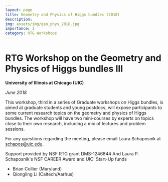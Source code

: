 ```yaml
---
layout: page
title: Geometry and Physics of Higgs bundles (2018)
description: 
img: assets/img/geo_phys_2018.jpg
importance: 1
category: RTG Workshops
---
```


# RTG Workshop on the Geometry and Physics of Higgs bundles III

**University of Illinois at Chicago (UIC)**

*June 2018*

This workshop, third in a series of Graduate workshops on Higgs bundles, is aimed at graduate students and young postdocs, will expose participants to some current research topics on the geometry and physics of Higgs bundles. The workshop will have two mini-courses by experts on topics close to their own research, including a mix of lectures and problem sessions.

For any questions regarding the meeting, please email
Laura Schaposnik at schapos@uic.edu.

Support provided by NSF RTG grant DMS-1246844
And Laura P. Schaposnik's NSF CAREER Award
and UIC' Start-Up funds

* Brian Collier (Maryland)
* Qiongling Li (Caltech/Aarhus)

